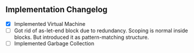 ## Implementation Changelog

* [X] Implemented Virtual Machine
* [ ] Got rid of as-let-end block due to redundancy.
   Scoping is normal inside blocks. But introduced it as
   pattern-matching structure.
* [ ] Implemented Garbage Collection